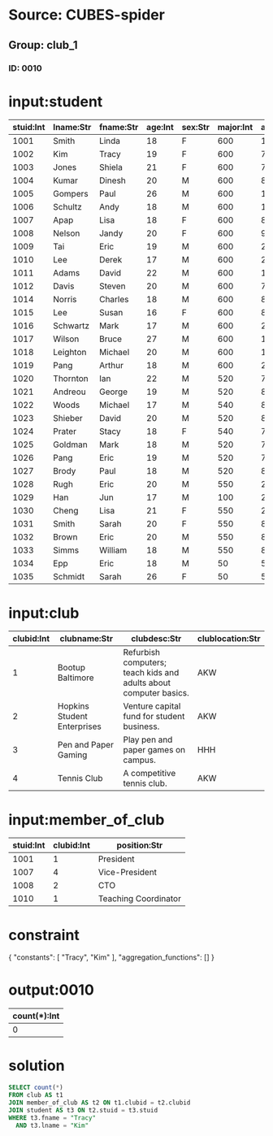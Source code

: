 # Source: CUBES-spider
## Group: club_1
### ID: 0010

# input:student

| stuid:Int | lname:Str | fname:Str | age:Int | sex:Str | major:Int | advisor:Int | city_code:Str |
|---|---|---|---|---|---|---|---|
| 1001 | Smith | Linda | 18 | F | 600 | 1121 | BAL |
| 1002 | Kim | Tracy | 19 | F | 600 | 7712 | HKG |
| 1003 | Jones | Shiela | 21 | F | 600 | 7792 | WAS |
| 1004 | Kumar | Dinesh | 20 | M | 600 | 8423 | CHI |
| 1005 | Gompers | Paul | 26 | M | 600 | 1121 | YYZ |
| 1006 | Schultz | Andy | 18 | M | 600 | 1148 | BAL |
| 1007 | Apap | Lisa | 18 | F | 600 | 8918 | PIT |
| 1008 | Nelson | Jandy | 20 | F | 600 | 9172 | BAL |
| 1009 | Tai | Eric | 19 | M | 600 | 2192 | YYZ |
| 1010 | Lee | Derek | 17 | M | 600 | 2192 | HOU |
| 1011 | Adams | David | 22 | M | 600 | 1148 | PHL |
| 1012 | Davis | Steven | 20 | M | 600 | 7723 | PIT |
| 1014 | Norris | Charles | 18 | M | 600 | 8741 | DAL |
| 1015 | Lee | Susan | 16 | F | 600 | 8721 | HKG |
| 1016 | Schwartz | Mark | 17 | M | 600 | 2192 | DET |
| 1017 | Wilson | Bruce | 27 | M | 600 | 1148 | LON |
| 1018 | Leighton | Michael | 20 | M | 600 | 1121 | PIT |
| 1019 | Pang | Arthur | 18 | M | 600 | 2192 | WAS |
| 1020 | Thornton | Ian | 22 | M | 520 | 7271 | NYC |
| 1021 | Andreou | George | 19 | M | 520 | 8722 | NYC |
| 1022 | Woods | Michael | 17 | M | 540 | 8722 | PHL |
| 1023 | Shieber | David | 20 | M | 520 | 8722 | NYC |
| 1024 | Prater | Stacy | 18 | F | 540 | 7271 | BAL |
| 1025 | Goldman | Mark | 18 | M | 520 | 7134 | PIT |
| 1026 | Pang | Eric | 19 | M | 520 | 7134 | HKG |
| 1027 | Brody | Paul | 18 | M | 520 | 8723 | LOS |
| 1028 | Rugh | Eric | 20 | M | 550 | 2311 | ROC |
| 1029 | Han | Jun | 17 | M | 100 | 2311 | PEK |
| 1030 | Cheng | Lisa | 21 | F | 550 | 2311 | SFO |
| 1031 | Smith | Sarah | 20 | F | 550 | 8772 | PHL |
| 1032 | Brown | Eric | 20 | M | 550 | 8772 | ATL |
| 1033 | Simms | William | 18 | M | 550 | 8772 | NAR |
| 1034 | Epp | Eric | 18 | M | 50 | 5718 | BOS |
| 1035 | Schmidt | Sarah | 26 | F | 50 | 5718 | WAS |

# input:club

| clubid:Int | clubname:Str | clubdesc:Str | clublocation:Str |
|---|---|---|---|
| 1 | Bootup Baltimore | Refurbish computers; teach kids and adults about computer basics. | AKW |
| 2 | Hopkins Student Enterprises | Venture capital fund for student business. | AKW |
| 3 | Pen and Paper Gaming | Play pen and paper games on campus. | HHH |
| 4 | Tennis Club | A competitive tennis club. | AKW |

# input:member_of_club

| stuid:Int | clubid:Int | position:Str |
|---|---|---|
| 1001 | 1 | President |
| 1007 | 4 | Vice-President |
| 1008 | 2 | CTO |
| 1010 | 1 | Teaching Coordinator |

# constraint

{
  "constants": [
    "Tracy",
    "Kim"
  ],
  "aggregation_functions": []
}

# output:0010

| count(*):Int |
|---|
| 0 |

# solution

```sql
SELECT count(*)
FROM club AS t1
JOIN member_of_club AS t2 ON t1.clubid = t2.clubid
JOIN student AS t3 ON t2.stuid = t3.stuid
WHERE t3.fname = "Tracy"
  AND t3.lname = "Kim"
```
